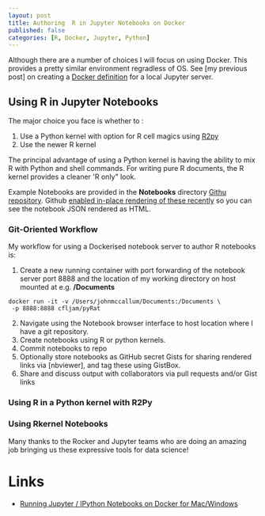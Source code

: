 ```yaml
---
layout: post
title: Authoring  R in Jupyter Notebooks on Docker
published: false
categories: [R, Docker, Jupyter, Python]
---
```




Although there are a number of choices I will focus on using  Docker. This provides a pretty similar environment regradless of OS. See [my previous post] on creating a [Docker definition](https://github.com/cfljam/pyRat)  for a local Jupyter server.

## Using R in  Jupyter Notebooks

The  major choice you face is whether to :
1. Use a Python kernel with option for R cell magics using  [R2py](http://rpy.sourceforge.net/rpy2.html)
2. Use the newer R kernel

The principal advantage of using a Python kernel is having the ability to mix R with Python and shell commands. For writing pure R documents, the R kernel provides a cleaner 'R only" look.

Example Notebooks are provided in the **Notebooks** directory [Githu repository](https://github.com/cfljam/pyRat/Notebooks). Github [enabled in-place rendering of these recently](https://github.com/blog/1995-github-jupyter-notebooks-3) so you can see the notebook JSON rendered as HTML.

### Git-Oriented Workflow

My workflow for using  a Dockerised notebook server to  author R notebooks  is:

1. Create a new running container with port forwarding of the notebook server port 8888 and the location of my working directory on host mounted at e.g. **/Documents**

```
docker run -it -v /Users/johnmccallum/Documents:/Documents \
 -p 8888:8888 cfljam/pyRat
```
2. Navigate using the Notebook browser interface to host location where I have a git repository.
3. Create notebooks using R or python kernels.
4. Commit notebooks to repo
5. Optionally store notebooks as GitHub secret Gists for sharing rendered links via [nbviewer], and tag these using GistBox.
6. Share and discuss output with collaborators via pull requests and/or Gist links

### Using R in a Python kernel with R2Py



### Using Rkernel  Notebooks





Many thanks to the Rocker and Jupyter teams who are doing an amazing job bringing us these expressive tools for data science!

Links
======

- [Running Jupyter / IPython Notebooks on Docker for Mac/Windows](http://odewahn.github.io/docker-jumpstart/ipython-notebook.html)
